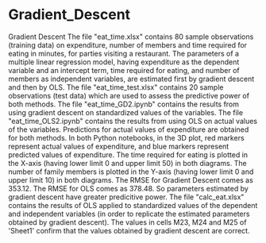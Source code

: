 # Gradient_Descent
Gradient Descent
The file "eat_time.xlsx" contains 80 sample observations (training data) on expenditure, number of members and time required for eating in minutes, for parties visiting a restaurant. The parameters of a multiple linear regression model, having expenditure as the dependent variable and an intercept term, time required for eating, and number of members as independent variables, are estimated first by gradient descent and then by OLS. The file "eat_time_test.xlsx" contains 20 sample observations (test data) which are used to assess the predictive power of both methods. The file "eat_time_GD2.ipynb" contains the results from using gradient descent on standardized values of the variables.
The file "eat_time_OLS2.ipynb" contains the results from using OLS on actual values of the variables. Predictions for actual values of expenditure are obtained for both methods. In both Python notebooks, in the 3D plot, red markers represent actual values of expenditure, and blue markers represent predicted values of expenditure. The time required for eating is plotted in the X-axis (having lower limit 0 and upper limit 50) in both diagrams. The number of family members is plotted in the Y-axis (having lower limit 0 and upper limit 10) in both diagrams. The RMSE for Gradient Descent comes as 353.12. The RMSE for OLS comes as 378.48. So parameters estimated by gradient descent have greater predicitive power. The file "calc_eat.xlsx" contains the results of OLS applied to standardized values of the dependent and independent variables (in order to replicate the estimated parameters obtained by gradient descent). The values in cells M23, M24 and M25 of 'Sheet1' confirm that the values obtained by gradient descent are correct.
